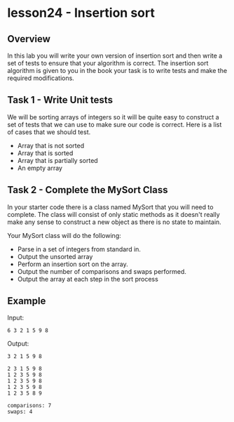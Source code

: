 # lesson24 - Insertion sort

## Overview

In this lab you will write your own version of insertion sort and then write a set of tests to
ensure that your algorithm is correct. The insertion sort algorithm is given to you in the book
your task is to write tests and make the required modifications.

## Task 1 - Write Unit tests

We will be sorting arrays of integers so it will be quite easy to construct a set of tests that we
can use to make sure our code is correct. Here is a list of cases that we should test.

- Array that is not sorted
- Array that is sorted
- Array that is partially sorted
- An empty array

## Task 2 - Complete the MySort Class

In your starter code there is a class named MySort that you will need to complete. The class 
will consist of only static methods as it doesn't really make any sense to construct a new object
as there is no state to maintain.

Your MySort class will do the following:

- Parse in a set of integers from standard in.
- Output the unsorted array
- Perform an insertion sort on the array.
- Output the number of comparisons and swaps performed.
- Output the array at each step in the sort process


## Example

Input:

```
6 3 2 1 5 9 8
```

Output:

```
3 2 1 5 9 8

2 3 1 5 9 8
1 2 3 5 9 8
1 2 3 5 9 8
1 2 3 5 9 8
1 2 3 5 8 9

comparisons: 7
swaps: 4
```

